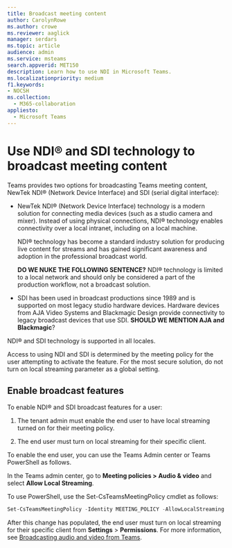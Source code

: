 ```yaml
---
title: Broadcast meeting content
author: CarolynRowe
ms.author: crowe
ms.reviewer: aaglick
manager: serdars
ms.topic: article
audience: admin
ms.service: msteams
search.appverid: MET150
description: Learn how to use NDI in Microsoft Teams.
ms.localizationpriority: medium
f1.keywords:
- NOCSH
ms.collection: 
  - M365-collaboration
appliesto: 
  - Microsoft Teams
---
```


# Use NDI® and SDI technology to broadcast meeting content

Teams provides two options for broadcasting Teams meeting content, NewTek NDI® (Network Device Interface) and SDI (serial digital interface):

- NewTek NDI® (Network Device Interface) technology is a modern solution for connecting media devices (such as a studio camera and mixer). Instead of using physical connections, NDI® technology enables connectivity over a local intranet, including on a local machine.

  NDI® technology has become a standard industry solution for producing live content for streams and has gained significant awareness and adoption in the professional broadcast world.

  **DO WE NUKE THE FOLLOWING SENTENCE?**
  NDI® technology is limited to a local network and should only be considered a part of the production workflow, not a broadcast solution.

- SDI has been used in broadcast productions since 1989 and is supported on most legacy studio hardware devices. Hardware devices from AJA Video Systems and Blackmagic Design  provide connectivity to legacy broadcast devices that use SDI.
**SHOULD WE MENTION AJA and Blackmagic**?

NDI® and SDI technology is supported in all locales.

Access to using NDI and SDI is determined by the meeting policy for the user attempting to activate the feature. For the most secure solution, do not turn on local streaming parameter as a global setting.


## Enable broadcast features

To enable NDI® and SDI broadcast features for a user:

1. The tenant admin must enable the end user to have local streaming turned on for their meeting policy. 

2. The end user must turn on local streaming for their specific client.


To enable the end user, you can use the Teams Admin center or Teams PowerShell as follows.

In the Teams admin center, go to **Meeting policies > Audio & video** and select **Allow Local Streaming**.

To use PowerShell, use the Set-CsTeamsMeetingPolicy cmdlet as follows:

```PowerShell
Set-CsTeamsMeetingPolicy -Identity MEETING_POLICY -AllowLocalStreaming $true
```

After this change has populated, the end user must turn on local streaming for their specific client from **Settings** > **Permissions**.  For more information, see [Broadcasting audio and video from Teams](https://support.microsoft.com/office/broadcasting-audio-and-video-from-teams-with-ndi-technology-e91a0adb-96b9-4dca-a2cd-07181276afa3).





